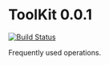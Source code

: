 # ToolKit 0.0.1

[![Build Status](https://travis-ci.com/cham-s/ToolKit.svg?branch=master)](https://travis-ci.com/cham-s/ToolKit)

Frequently used operations.
